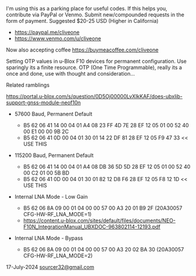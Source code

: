   I'm using this as a parking place for useful codes. If this helps you, contribute via PayPal or Venmo. Submit new/compounded requests in the form of payment. Suggested $20-25 USD (Higher in California)

  *  https://paypal.me/cliveone  
  *  https://www.venmo.com/u/cliveone

Now also accepting coffee https://buymeacoffee.com/cliveone

Setting OTP values in u-Blox F10 devices for permanent configuration. Use sparingly its a finite resource. OTP (One Time Programmable), really its a once and done, use with thought and consideration...

Related ramblings

https://portal.u-blox.com/s/question/0D5Oj00000LvXlkKAF/does-ubxlib-support-gnss-module-neof10n

  * 57600 Baud, Permanent Default
    *  B5 62 06 41 14 00 04 01 A4 08 23 FF 4D 7E 28 EF 12 05 01 00 52 40 00 E1 00 00 9B 2C
    *  B5 62 06 41 0D 00 04 01 30 01 14 22 DF 81 28 EF 12 05 F9 47 33  << USE THIS

  * 115200 Baud, Permanent Default
    *  B5 62 06 41 14 00 04 01 A4 08 DB 36 5D 5D 28 EF 12 05 01 00 52 40 00 C2 01 00 5B BD
    *  B5 62 06 41 0D 00 04 01 30 01 82 12 D8 F6 28 EF 12 05 F8 12 1D  << USE THIS

  * Internal LNA Mode - Low Gain
    *  B5 62 06 8A 09 00 01 04 00 00 57 00 A3 20 01 B9 2F (20A30057 CFG-HW-RF_LNA_MODE=1)
    *  https://content.u-blox.com/sites/default/files/documents/NEO-F10N_IntegrationManual_UBXDOC-963802114-12193.pdf

  * Internal LNA Mode - Bypass
    * B5 62 06 8A 09 00 01 04 00 00 57 00 A3 20 02 BA 30 (20A30057 CFG-HW-RF_LNA_MODE=2)
      
17-July-2024  sourcer32@gmail.com 
